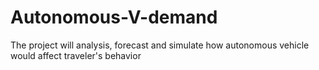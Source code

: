 # Autonomous-V-demand
The project will analysis, forecast and simulate how autonomous vehicle would affect traveler's behavior 
